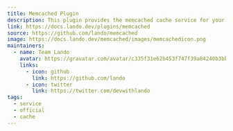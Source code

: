 ```yaml
---
title: Memcached Plugin
description: This plugin provides the memcached cache service for your Lando app.
link: https://docs.lando.dev/plugins/memcached
source: https://github.com/lando/memcached
image: https://docs.lando.dev/memcached/images/memcachedicon.png
maintainers:
  - name: Team Lando
    avatar: https://gravatar.com/avatar/c335f31e62b453f747f39a84240b3bbd
    links:
      - icon: github
        link: https://github.com/lando
      - icon: twitter
        link: https://twitter.com/devwithlando
tags:
  - service
  - official
  - cache
---
```



